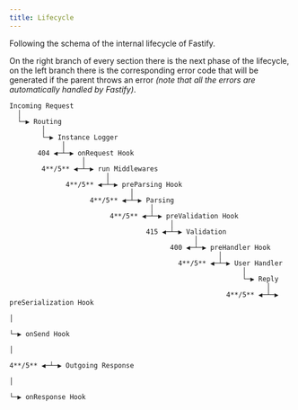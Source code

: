 ```yaml
---
title: Lifecycle
---
```


Following the schema of the internal lifecycle of Fastify.

On the right branch of every section there is the next phase of the lifecycle, on the left branch there is the corresponding error code that will be generated if the parent throws an error *(note that all the errors are automatically handled by Fastify)*.
```
Incoming Request
  │
  └─▶ Routing
        │
        └─▶ Instance Logger
             │
       404 ◀─┴─▶ onRequest Hook
                  │
        4**/5** ◀─┴─▶ run Middlewares
                        │
              4**/5** ◀─┴─▶ preParsing Hook
                              │
                    4**/5** ◀─┴─▶ Parsing
                                   │
                         4**/5** ◀─┴─▶ preValidation Hook
                                        │
                                  415 ◀─┴─▶ Validation
                                              │
                                        400 ◀─┴─▶ preHandler Hook
                                                    │
                                          4**/5** ◀─┴─▶ User Handler
                                                          │
                                                          └─▶ Reply
                                                                │
                                                      4**/5** ◀─┴─▶ preSerialization Hook
                                                                      │
                                                                      └─▶ onSend Hook
                                                                            │
                                                                  4**/5** ◀─┴─▶ Outgoing Response
                                                                                  │
                                                                                  └─▶ onResponse Hook
```
